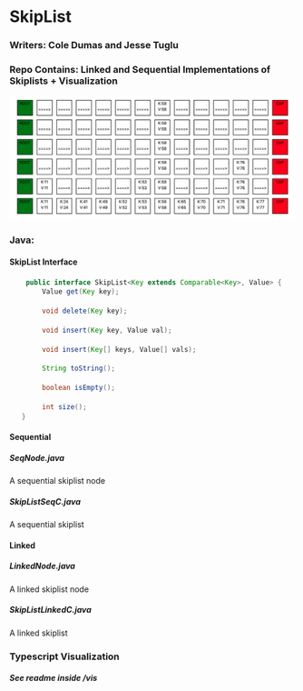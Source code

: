 # SkipList
### Writers: Cole Dumas and Jesse Tuglu
### Repo Contains: Linked and Sequential Implementations of Skiplists + Visualization
![alt text](https://github.com/jessetuglu/skiplist/blob/main/sl.png?raw=true)
### Java:
#### SkipList Interface
```java
    public interface SkipList<Key extends Comparable<Key>, Value> {
   	    Value get(Key key);

   	    void delete(Key key);

   	    void insert(Key key, Value val);

   	    void insert(Key[] keys, Value[] vals);

   	    String toString();

   	    boolean isEmpty();

   	    int size();
   }
```
#### Sequential
##### SeqNode.java
A sequential skiplist node
##### SkipListSeqC.java
A sequential skiplist
#### Linked
##### LinkedNode.java
A linked skiplist node
##### SkipListLinkedC.java
A linked skiplist
### Typescript Visualization
##### See readme inside /vis
